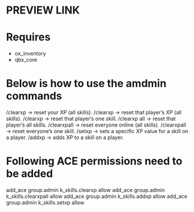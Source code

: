 # PREVIEW LINK


# Requires
- ox_inventory
- qbx_core

# Below is how to use the amdmin commands
/clearxp                        → reset your XP (all skills).
/clearxp <id>                   → reset that player’s XP (all skills).
/clearxp <id> <skillId>         → reset that player’s one skill.
/clearxp <id> all               → reset that player’s all skills.
/clearxpall                     → reset everyone online (all skills).
/clearxpall <skillId>           → reset everyone’s one skill.
/setxp <id> <skillId> <amount>  → sets a specific XP value for a skill on a player.
/addxp <id> <skillId> <amount>  → adds XP to a skill on a player.

# Following ACE permissions need to be added
add_ace group.admin k_skills.clearxp allow
add_ace group.admin k_skills.clearxpall allow
add_ace group.admin k_skills.addxp allow
add_ace group.admin k_skills.setxp allow